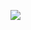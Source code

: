 
<a href="https://github.com/Jitendra-singh-123"><img align="center" src="https://github.com/Jitendra-singh-123/Web-development/blob/master/codings/My%20Post%20(8).png"/></a>

